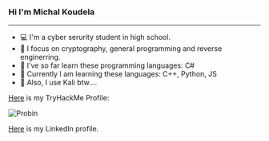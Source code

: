###                              Hi I'm Michal Koudela
_____________________________________________________________________________________________________
- 💻 I'm a cyber serurity student in high school.
- 🔧 I focus on cryptography, general programming and reverse enginerring.
- 📘 I've so far learn these programming languages: C#
- 📕 Currently I am learning these languages: C++, Python, JS 
- 🐲 Also, I use Kali btw....



[Here](https://tryhackme.com/p/Probin) is my TryHackMe Profile:

![Probin](https://user-images.githubusercontent.com/100596513/174675447-dee6a992-4c8e-45c9-a81b-cf2463167e57.png)

[Here](https://www.linkedin.com/in/michal-koudela/) is my LinkedIn profile.
